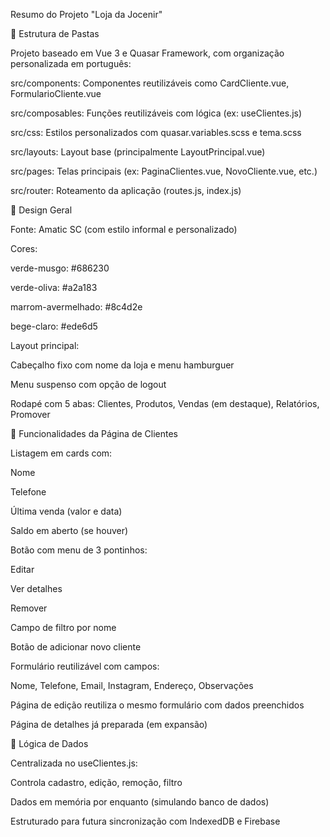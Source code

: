 Resumo do Projeto "Loja da Jocenir"

📁 Estrutura de Pastas

Projeto baseado em Vue 3 e Quasar Framework, com organização personalizada em português:

src/components: Componentes reutilizáveis como CardCliente.vue, FormularioCliente.vue

src/composables: Funções reutilizáveis com lógica (ex: useClientes.js)

src/css: Estilos personalizados com quasar.variables.scss e tema.scss

src/layouts: Layout base (principalmente LayoutPrincipal.vue)

src/pages: Telas principais (ex: PaginaClientes.vue, NovoCliente.vue, etc.)

src/router: Roteamento da aplicação (routes.js, index.js)

🎨 Design Geral

Fonte: Amatic SC (com estilo informal e personalizado)

Cores:

verde-musgo: #686230

verde-oliva: #a2a183

marrom-avermelhado: #8c4d2e

bege-claro: #ede6d5

Layout principal:

Cabeçalho fixo com nome da loja e menu hamburguer

Menu suspenso com opção de logout

Rodapé com 5 abas: Clientes, Produtos, Vendas (em destaque), Relatórios, Promover

👥 Funcionalidades da Página de Clientes

Listagem em cards com:

Nome

Telefone

Última venda (valor e data)

Saldo em aberto (se houver)

Botão com menu de 3 pontinhos:

Editar

Ver detalhes

Remover

Campo de filtro por nome

Botão de adicionar novo cliente

Formulário reutilizável com campos:

Nome, Telefone, Email, Instagram, Endereço, Observações

Página de edição reutiliza o mesmo formulário com dados preenchidos

Página de detalhes já preparada (em expansão)

🧠 Lógica de Dados

Centralizada no useClientes.js:

Controla cadastro, edição, remoção, filtro

Dados em memória por enquanto (simulando banco de dados)

Estruturado para futura sincronização com IndexedDB e Firebase
